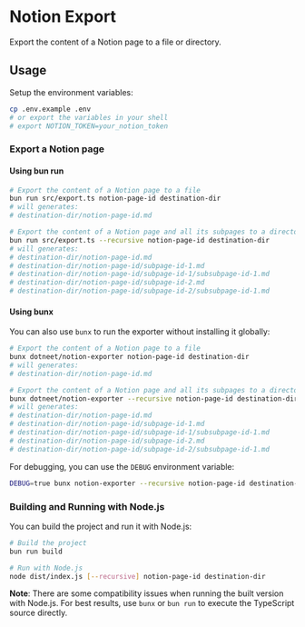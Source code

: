 # Notion Export

Export the content of a Notion page to a file or directory.

## Usage

Setup the environment variables:

```bash
cp .env.example .env
# or export the variables in your shell
# export NOTION_TOKEN=your_notion_token
```

### Export a Notion page

#### Using bun run

```bash
# Export the content of a Notion page to a file
bun run src/export.ts notion-page-id destination-dir
# will generates:
# destination-dir/notion-page-id.md

# Export the content of a Notion page and all its subpages to a directory
bun run src/export.ts --recursive notion-page-id destination-dir
# will generates:
# destination-dir/notion-page-id.md
# destination-dir/notion-page-id/subpage-id-1.md
# destination-dir/notion-page-id/subpage-id-1/subsubpage-id-1.md
# destination-dir/notion-page-id/subpage-id-2.md
# destination-dir/notion-page-id/subpage-id-2/subsubpage-id-1.md
```

#### Using bunx

You can also use `bunx` to run the exporter without installing it globally:

```bash
# Export the content of a Notion page to a file
bunx dotneet/notion-exporter notion-page-id destination-dir
# will generates:
# destination-dir/notion-page-id.md

# Export the content of a Notion page and all its subpages to a directory
bunx dotneet/notion-exporter --recursive notion-page-id destination-dir
# will generates:
# destination-dir/notion-page-id.md
# destination-dir/notion-page-id/subpage-id-1.md
# destination-dir/notion-page-id/subpage-id-1/subsubpage-id-1.md
# destination-dir/notion-page-id/subpage-id-2.md
# destination-dir/notion-page-id/subpage-id-2/subsubpage-id-1.md
```

For debugging, you can use the `DEBUG` environment variable:

```bash
DEBUG=true bunx notion-exporter --recursive notion-page-id destination-dir
```

### Building and Running with Node.js

You can build the project and run it with Node.js:

```bash
# Build the project
bun run build

# Run with Node.js
node dist/index.js [--recursive] notion-page-id destination-dir
```

**Note**: There are some compatibility issues when running the built version with Node.js. For best results, use `bunx` or `bun run` to execute the TypeScript source directly.
